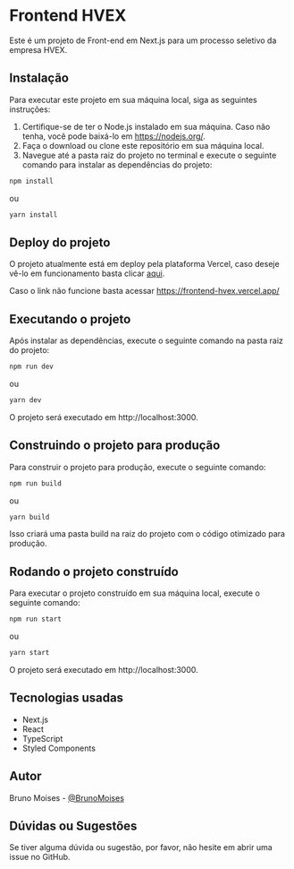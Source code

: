 # Frontend HVEX

Este é um projeto de Front-end em Next.js para um processo seletivo da empresa HVEX.

## Instalação

Para executar este projeto em sua máquina local, siga as seguintes instruções:

1. Certifique-se de ter o Node.js instalado em sua máquina. Caso não tenha, você pode baixá-lo em https://nodejs.org/.
2. Faça o download ou clone este repositório em sua máquina local.
3. Navegue até a pasta raiz do projeto no terminal e execute o seguinte comando para instalar as dependências do projeto:

~~~cmd
npm install
~~~

ou

~~~cmd
yarn install
~~~

## Deploy do projeto

O projeto atualmente está em deploy pela plataforma Vercel, caso deseje vê-lo em funcionamento basta clicar [aqui](https://frontend-hvex.vercel.app/).

Caso o link não funcione basta acessar https://frontend-hvex.vercel.app/

## Executando o projeto

Após instalar as dependências, execute o seguinte comando na pasta raiz do projeto:

~~~cmd
npm run dev
~~~

ou

~~~cmd
yarn dev
~~~

O projeto será executado em http://localhost:3000.

## Construindo o projeto para produção

Para construir o projeto para produção, execute o seguinte comando:

~~~cmd
npm run build
~~~

ou

~~~cmd
yarn build
~~~

Isso criará uma pasta build na raiz do projeto com o código otimizado para produção.

## Rodando o projeto construído

Para executar o projeto construído em sua máquina local, execute o seguinte comando:

~~~cmd
npm run start
~~~

ou

~~~cmd
yarn start
~~~

O projeto será executado em http://localhost:3000.

## Tecnologias usadas

- Next.js
- React
- TypeScript
- Styled Components

## Autor

Bruno Moises - [@BrunoMoises](https://github.com/BrunoMoises)

## Dúvidas ou Sugestões

Se tiver alguma dúvida ou sugestão, por favor, não hesite em abrir uma issue no GitHub.